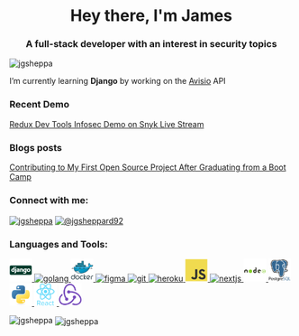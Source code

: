 <h1 align="center">Hey there, I'm James</h1>
<h3 align="center">A full-stack developer with an interest in security topics</h3>

<p align="left"> <img src="https://komarev.com/ghpvc/?username=jgsheppa&label=Profile%20views&color=0e75b6&style=flat" alt="jgsheppa" /> </p>

I’m currently learning **Django** by working on the [Avisio](https://www.avisio.ai/) API

### Recent Demo
<a target="_blank" href="https://www.youtube.com/watch?v=VLFV58S7suU">Redux Dev Tools Infosec Demo on Snyk Live Stream</a>

### Blogs posts
<!-- BLOG-POST-LIST:START -->
<a href="https://jgsheppard92.medium.com/contributing-to-my-first-open-source-project-after-graduating-from-a-boot-camp-8247956bd892" target="blank">Contributing to My First Open Source Project After Graduating from a Boot Camp</a>
<!-- BLOG-POST-LIST:END -->

<h3 align="left">Connect with me:</h3>
<p align="left">
<a href="https://linkedin.com/in/jgsheppa" target="blank"><img align="center" src="https://raw.githubusercontent.com/rahuldkjain/github-profile-readme-generator/master/src/images/icons/Social/linked-in-alt.svg" alt="jgsheppa" height="30" width="40" /></a>
<a href="https://medium.com/@jgsheppard92" target="blank"><img align="center" src="https://raw.githubusercontent.com/rahuldkjain/github-profile-readme-generator/master/src/images/icons/Social/medium.svg" alt="@jgsheppard92" height="30" width="40" /></a>
</p>
<h3 align="left">Languages and Tools:</h3>
<p align="left"> <a href="https://www.djangoproject.com/" target="_blank"> <img src="https://raw.githubusercontent.com/devicons/devicon/master/icons/django/django-original.svg" alt="django" width="40" height="40"/> </a>
  <a href="https://go.dev/" target="_blank"> <img src="https://go.dev/images/go-logo-white.svg
" alt="golang" width="40" height="40"/> </a> 
  <a href="https://www.docker.com/" target="_blank"> <img src="https://raw.githubusercontent.com/devicons/devicon/master/icons/docker/docker-original-wordmark.svg" alt="docker" width="40" height="40"/> </a> <a href="https://www.figma.com/" target="_blank"> <img src="https://www.vectorlogo.zone/logos/figma/figma-icon.svg" alt="figma" width="40" height="40"/> </a> <a href="https://git-scm.com/" target="_blank"> <img src="https://www.vectorlogo.zone/logos/git-scm/git-scm-icon.svg" alt="git" width="40" height="40"/> </a> <a href="https://heroku.com" target="_blank"> <img src="https://www.vectorlogo.zone/logos/heroku/heroku-icon.svg" alt="heroku" width="40" height="40"/> </a> <a href="https://developer.mozilla.org/en-US/docs/Web/JavaScript" target="_blank"> <img src="https://raw.githubusercontent.com/devicons/devicon/master/icons/javascript/javascript-original.svg" alt="javascript" width="40" height="40"/> </a> <a href="https://nextjs.org/" target="_blank"> <img src="https://cdn.worldvectorlogo.com/logos/nextjs-3.svg" alt="nextjs" width="40" height="40"/> </a> <a href="https://nodejs.org" target="_blank"> <img src="https://raw.githubusercontent.com/devicons/devicon/master/icons/nodejs/nodejs-original-wordmark.svg" alt="nodejs" width="40" height="40"/> </a> <a href="https://www.postgresql.org" target="_blank"> <img src="https://raw.githubusercontent.com/devicons/devicon/master/icons/postgresql/postgresql-original-wordmark.svg" alt="postgresql" width="40" height="40"/> </a> <a href="https://www.python.org" target="_blank"> <img src="https://raw.githubusercontent.com/devicons/devicon/master/icons/python/python-original.svg" alt="python" width="40" height="40"/> </a> <a href="https://reactjs.org/" target="_blank"> <img src="https://raw.githubusercontent.com/devicons/devicon/master/icons/react/react-original-wordmark.svg" alt="react" width="40" height="40"/> </a> <a href="https://redux.js.org" target="_blank"> <img src="https://raw.githubusercontent.com/devicons/devicon/master/icons/redux/redux-original.svg" alt="redux" width="40" height="40"/> </a> </p>

<p><img align="left" src="https://github-readme-stats.vercel.app/api/top-langs?username=jgsheppa&show_icons=true&locale=en&layout=compact" alt="jgsheppa" /></p>

<p >&nbsp;<img align="center" src="https://github-readme-stats.vercel.app/api?username=jgsheppa&show_icons=true&locale=en" alt="jgsheppa" /></p>


